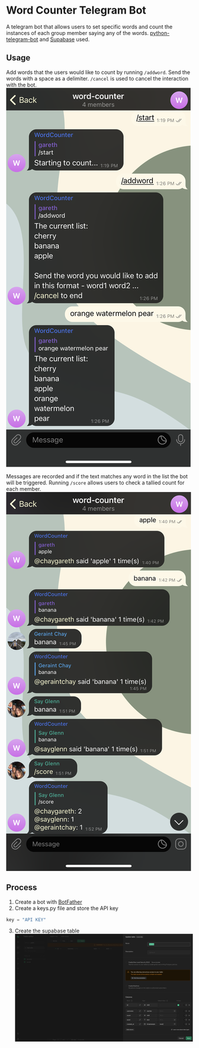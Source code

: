 # Word Counter Telegram Bot
A telegram bot that allows users to set specific words and count the instances of each group member saying any of the words. [python-telegram-bot](https://docs.python-telegram-bot.org/en/stable/index.html#) and [Supabase](https://supabase.com/) used.

## Usage
Add words that the users would like to count by running `/addword`. Send the words with a space as a delimiter. `/cancel` is used to cancel the interaction with the bot.
![Add Words](images/addword.PNG)

Messages are recorded and if the text matches any word in the list the bot will be triggered. Running `/score` allows users to check a tallied count for each member.
![Count of Words](images/messagehandler.PNG)

## Process
1. Create a bot with [BotFather](https://t.me/botfather)
2. Create a keys.py file and store the API key 
```python 
key = "API KEY"
```
3. Create the supabase table !["records" table](images/db_records.png)
